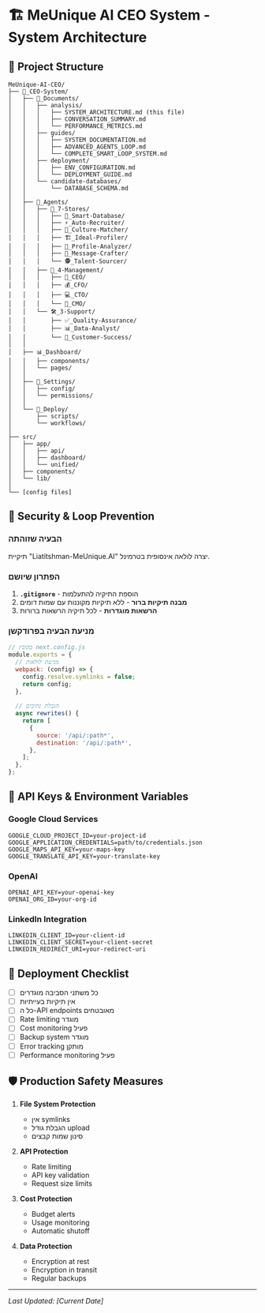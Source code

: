 # 🏗️ MeUnique AI CEO System - System Architecture

## 📁 Project Structure

```
MeUnique-AI-CEO/
├── 👑_CEO-System/
│   ├── 📁_Documents/
│   │   ├── analysis/
│   │   │   ├── SYSTEM_ARCHITECTURE.md (this file)
│   │   │   ├── CONVERSATION_SUMMARY.md
│   │   │   └── PERFORMANCE_METRICS.md
│   │   ├── guides/
│   │   │   ├── SYSTEM_DOCUMENTATION.md
│   │   │   ├── ADVANCED_AGENTS_LOOP.md
│   │   │   └── COMPLETE_SMART_LOOP_SYSTEM.md
│   │   ├── deployment/
│   │   │   ├── ENV_CONFIGURATION.md
│   │   │   └── DEPLOYMENT_GUIDE.md
│   │   └── candidate-databases/
│   │       └── DATABASE_SCHEMA.md
│   │
│   ├── 🤖_Agents/
│   │   ├── 🏪_7-Stores/
│   │   │   ├── 💾_Smart-Database/
│   │   │   ├── ⚡_Auto-Recruiter/
│   │   │   ├── 🎯_Culture-Matcher/
│   │   │   ├── 🏗️_Ideal-Profiler/
│   │   │   ├── 🔬_Profile-Analyzer/
│   │   │   ├── 📝_Message-Crafter/
│   │   │   └── 🕵️_Talent-Sourcer/
│   │   ├── 👔_4-Management/
│   │   │   ├── 👑_CEO/
│   │   │   ├── 💰_CFO/
│   │   │   ├── 💻_CTO/
│   │   │   └── 📣_CMO/
│   │   └── 🛠️_3-Support/
│   │       ├── ✅_Quality-Assurance/
│   │       ├── 📊_Data-Analyst/
│   │       └── 🤝_Customer-Success/
│   │
│   ├── 📊_Dashboard/
│   │   ├── components/
│   │   └── pages/
│   │
│   ├── 🔧_Settings/
│   │   ├── config/
│   │   └── permissions/
│   │
│   └── 🚀_Deploy/
│       ├── scripts/
│       └── workflows/
│
├── src/
│   ├── app/
│   │   ├── api/
│   │   ├── dashboard/
│   │   └── unified/
│   ├── components/
│   └── lib/
│
└── [config files]
```

## 🔐 Security & Loop Prevention

### הבעיה שזוהתה
תיקיית "Liatitshman-MeUnique.AI" יצרה לולאה אינסופית בטרמינל.

### הפתרון שיושם
1. **`.gitignore`** - הוספת התיקיה להתעלמות
2. **מבנה תיקיות ברור** - ללא תיקיות מקוננות עם שמות דומים
3. **הרשאות מוגדרות** - לכל תיקיה הרשאות ברורות

### מניעת הבעיה בפרודקשן
```javascript
// בקובץ next.config.js
module.exports = {
  // מניעת לולאות
  webpack: (config) => {
    config.resolve.symlinks = false;
    return config;
  },
  
  // הגבלת נתיבים
  async rewrites() {
    return [
      {
        source: '/api/:path*',
        destination: '/api/:path*',
      },
    ];
  },
};
```

## 🔑 API Keys & Environment Variables

### Google Cloud Services
```env
GOOGLE_CLOUD_PROJECT_ID=your-project-id
GOOGLE_APPLICATION_CREDENTIALS=path/to/credentials.json
GOOGLE_MAPS_API_KEY=your-maps-key
GOOGLE_TRANSLATE_API_KEY=your-translate-key
```

### OpenAI
```env
OPENAI_API_KEY=your-openai-key
OPENAI_ORG_ID=your-org-id
```

### LinkedIn Integration
```env
LINKEDIN_CLIENT_ID=your-client-id
LINKEDIN_CLIENT_SECRET=your-client-secret
LINKEDIN_REDIRECT_URI=your-redirect-uri
```

## 🚀 Deployment Checklist

- [ ] כל משתני הסביבה מוגדרים
- [ ] אין תיקיות בעייתיות
- [ ] כל ה-API endpoints מאובטחים
- [ ] Rate limiting מוגדר
- [ ] Cost monitoring פעיל
- [ ] Backup system מוגדר
- [ ] Error tracking מותקן
- [ ] Performance monitoring פעיל

## 🛡️ Production Safety Measures

1. **File System Protection**
   - אין symlinks
   - הגבלת גודל upload
   - סינון שמות קבצים

2. **API Protection**
   - Rate limiting
   - API key validation
   - Request size limits

3. **Cost Protection**
   - Budget alerts
   - Usage monitoring
   - Automatic shutoff

4. **Data Protection**
   - Encryption at rest
   - Encryption in transit
   - Regular backups

---

*Last Updated: [Current Date]* 